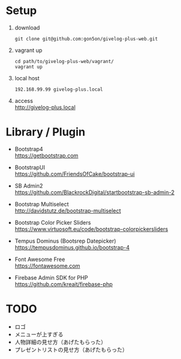 # Setup

1. download
    ```
    git clone git@github.com:gon5on/givelog-plus-web.git
    ```
2. vagrant up
    ```
    cd path/to/givelog-plus-web/vagrant/
    vagrant up
    ```
3. local host
    ```
    192.168.99.99 givelog-plus.local
    ```
4. access  
http://givelog-plus.local


# Library / Plugin

* Bootstrap4  
https://getbootstrap.com

* BootstrapUI  
https://github.com/FriendsOfCake/bootstrap-ui

* SB Admin2  
https://github.com/BlackrockDigital/startbootstrap-sb-admin-2

* Bootstrap Multiselect  
http://davidstutz.de/bootstrap-multiselect

* Bootstrap Color Picker Sliders  
https://www.virtuosoft.eu/code/bootstrap-colorpickersliders

* Tempus Dominus (Bootsrep Datepicker)  
https://tempusdominus.github.io/bootstrap-4

* Font Awesome Free  
https://fontawesome.com

* Firebase Admin SDK for PHP  
https://github.com/kreait/firebase-php


# TODO

* ロゴ
* メニューが上すぎる
* 人物詳細の見せ方（あげたもらった）
* プレゼントリストの見せ方（あげたもらった）